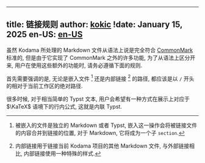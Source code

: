 
---
title: 链接规则
author: [kokic](/kokic.md)
!date: January 15, 2025
en-US: [en-US](/tutorials/link-rules-en-US.md)
---

虽然 Kodama 所处理的 Markdown 文件从语法上说是完全符合 [CommonMark](https://commonmark.org) 标准的, 但是由于它实现了 CommonMark 之外的许多功能, 为了从语法上区分开来, 用户在使用这些额外的功能时, 请务必遵循下面的规则. 

首先需要强调的是, 无论是嵌入文件 [^embed-link] 还是内部链接 [^local-link] 的路径, 都应该是以 `/` 开头的相对于当前工作区的绝对路径. 

[](/tutorials/embed-syntax.md#:embed)

很多时候, 对于相当简单的 Typst 文本, 用户会希望有一种方式在展示上对应于 $\KaTeX$ 语境下的行内公式, 这就是内联 Typst. 

[](/tutorials/inline-syntax.md#:embed)

[^embed-link]: 被嵌入的文件是独立的 Markdown 或者 Typst, 嵌入这一操作会将被链接文件的内容合并到链接的位置, 对于 Markdown, 它将成为一个子 `section`. 

[^local-link]: 内部链接用于链接当前 Kodama 项目的其他 Markdown 文件, 与外部链接相比, 内部链接使用一种特殊的样式. 
